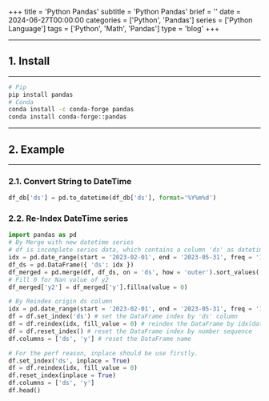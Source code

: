 +++
title = 'Python Pandas'
subtitle = 'Python Pandas'
brief = ''
date = 2024-06-27T00:00:00
categories = ['Python', 'Pandas']
series = ['Python Language']
tags = ['Python', 'Math', 'Pandas']
type = 'blog'
+++

---

## 1. Install

---

```bash
# Pip
pip install pandas
# Conda
conda install -c conda-forge pandas
conda install conda-forge::pandas
```

---

## 2. Example

---

### 2.1. Convert String to DateTime
```python
df_db['ds'] = pd.to_datetime(df_db['ds'], format='%Y%m%d')
```

### 2.2. Re-Index DateTime series

```python
import pandas as pd
# By Merge with new datetime series
# df is incomplete series data, which contains a column 'ds' as datetime series. 
idx = pd.date_range(start = '2023-02-01', end = '2023-05-31', freq = '1D')
df_ds = pd.DataFrame({ 'ds': idx })
df_merged = pd.merge(df, df_ds, on = 'ds', how = 'outer').sort_values('ds')
# Fill 0 for Nan value of y2
df_merged['y2'] = df_merged['y'].fillna(value = 0)

# By Reindex origin ds column
idx = pd.date_range(start = '2023-02-01', end = '2023-05-31', freq = '1D')
df = df.set_index('ds') # set the DataFrame index by 'ds' column
df = df.reindex(idx, fill_value = 0) # reindex the DataFrame by idx(datetime series generated), and fill 0 for Nan value
df = df.reset_index() # reset the DataFrame index by number sequence
df.columns = ['ds', 'y'] # reset the DataFrame name

# For the perf reason, inplace should be use firstly.
df.set_index('ds', inplace = True)
df = df.reindex(idx, fill_value = 0)
df.reset_index(inplace = True)
df.columns = ['ds', 'y']
df.head()
```
